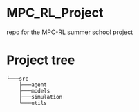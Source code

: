 # MPC_RL_Project
repo for the MPC-RL summer school project

# Project tree

```
└───src
    ├───agent
    ├───models
    ├───simulation
    └───utils
```